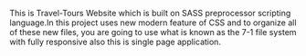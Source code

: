 This is Travel-Tours Website which is built on SASS preprocessor scripting language.In this project uses new modern feature of CSS and to organize all of these new files, you are going to use what is known as the 7-1 file system with fully responsive also this is single page application.
